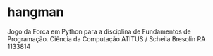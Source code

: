 # hangman
Jogo da Forca em Python para a disciplina de Fundamentos de Programação. Ciência da Computação ATITUS / Scheila Bresolin RA 1133814
